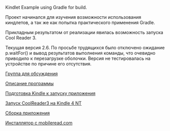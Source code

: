 Kindlet Example using Gradle for build.

Проект начинался для изучения возможности использования киндлетов, а
так же как попытка практического применения Gradle.

Прикладным результатом от реализации явилась возможность запуска Cool
Reader 3.

Текущая версия 2.6. По просьбе трудящихся было отключено ожидание p.waitFor() и вывод результатов выполнения команды, что очевидно приводило к перезагрузке оболочки. Версия не тестировалась на устройстве по причине его отсутствия.

[Группа для обсуждения](http://groups.google.com/group/pvnrunner)

[Описание программы](Application.md)

[Подготовка Kindle к запуску приложения](PrepareKindle.md)

[Запуск CoolReader3 на Kindle 4 NT](CR3OnKindle4NT.md)

[Сборка приложения](Building.md)

[Инсталлятор с mobileread.com](http://www.mobileread.com/forums/showpost.php?p=1948325&postcount=129)